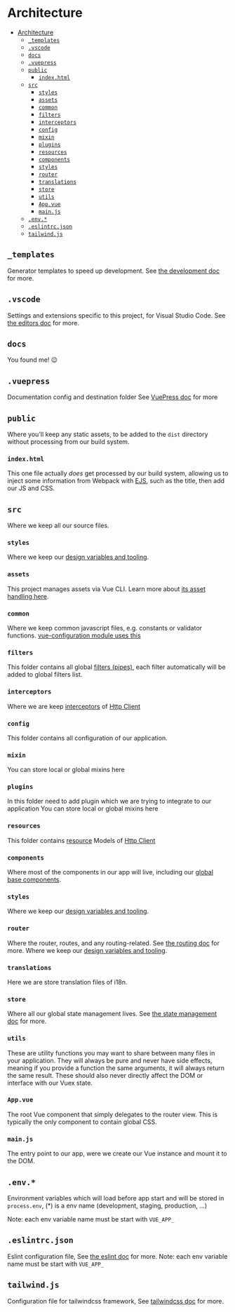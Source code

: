 # Architecture

- [Architecture](#architecture)
  - [`_templates`](#templates)
  - [`.vscode`](#vscode)
  - [`docs`](#docs)
  - [`.vuepress`](#vuepress)
  - [`public`](#public)
    - [`index.html`](#indexhtml)
  - [`src`](#src)
    - [`styles`](#styles)
    - [`assets`](#assets)
    - [`common`](#common)
    - [`filters`](#filters)
    - [`interceptors`](#interceptors)
    - [`config`](#config)
    - [`mixin`](#mixin)
    - [`plugins`](#plugins)
    - [`resources`](#resources)
    - [`components`](#components)
    - [`styles`](#styles-1)
    - [`router`](#router)
    - [`translations`](#translations)
    - [`store`](#store)
    - [`utils`](#utils)
    - [`App.vue`](#appvue)
    - [`main.js`](#mainjs)
  - [`.env.*`](#env)
  - [`.eslintrc.json`](#eslintrcjson)
  - [`tailwind.js`](#tailwindjs)

## `_templates`

Generator templates to speed up development. See [the development doc](development.md#generators) for more.

## `.vscode`

Settings and extensions specific to this project, for Visual Studio Code. See [the editors doc](editors.md#visual-studio-code) for more.

## `docs`

You found me! :wink:

## `.vuepress`

Documentation config and destination folder See [VuePress doc](https://vuepress.vuejs.org) for more

## `public`

Where you'll keep any static assets, to be added to the `dist` directory without processing from our build system.

### `index.html`

This one file actually _does_ get processed by our build system, allowing us to inject some information from Webpack with [EJS](http://ejs.co/), such as the title, then add our JS and CSS.

## `src`

Where we keep all our source files.

### `styles`

Where we keep our [design variables and tooling](tech.md#design-variables-and-tooling).

### `assets`

This project manages assets via Vue CLI. Learn more about [its asset handling here](https://cli.vuejs.org/guide/html-and-static-assets.html).

### `common`

Where we keep common javascript files, e.g. constants or validator functions. [vue-configuration module uses this](https://github.com/alex-oleshkevich/vue-config#readme)

### `filters`

This folder contains all global [filters (pipes)](https://v1.vuejs.org/guide/custom-filter.html), each filter automatically will be added to global filters list.

### `interceptors`

Where we are keep [interceptors](https://github.com/pagekit/vue-resource/blob/develop/docs/http.md#interceptors) of [Http Client](https://github.com/pagekit/vue-resource)

### `config`

This folder contains all configuration of our application.

### `mixin`

You can store local or global mixins here

### `plugins`

In this folder need to add plugin which we are trying to integrate to our application
You can store local or global mixins here

### `resources`

This folder contains [resource](https://github.com/pagekit/vue-resource/blob/develop/docs/resource.md) Models of [Http Client](https://github.com/pagekit/vue-resource)

### `components`

Where most of the components in our app will live, including our [global base components](development.md#base-components).

### `styles`

Where we keep our [design variables and tooling](tech.md#design-variables-and-tooling).

### `router`

Where the router, routes, and any routing-related. See [the routing doc](routing.md) for more.
Where we keep our [design variables and tooling](tech.md#design-variables-and-tooling).

### `translations`

Here we are store translation files of i18n.

### `store`

Where all our global state management lives. See [the state management doc](state.md) for more.

### `utils`

These are utility functions you may want to share between many files in your application. They will always be pure and never have side effects, meaning if you provide a function the same arguments, it will always return the same result. These should also never directly affect the DOM or interface with our Vuex state.

### `App.vue`

The root Vue component that simply delegates to the router view. This is typically the only component to contain global CSS.

### `main.js`

The entry point to our app, were we create our Vue instance and mount it to the DOM.

## `.env.*`

Environment variables which will load before app start and will be stored in `process.env`, (*) is a env name (development, staging, production, ...)

Note: each env variable name must be start with `VUE_APP_`

## `.eslintrc.json`

Eslint configuration file, See [the eslint doc](https://eslint.org/) for more.
Note: each env variable name must be start with `VUE_APP_`

## `tailwind.js`

Configuration file for tailwindcss framework, See [tailwindcss doc](https://tailwindcss.com/docs) for more.